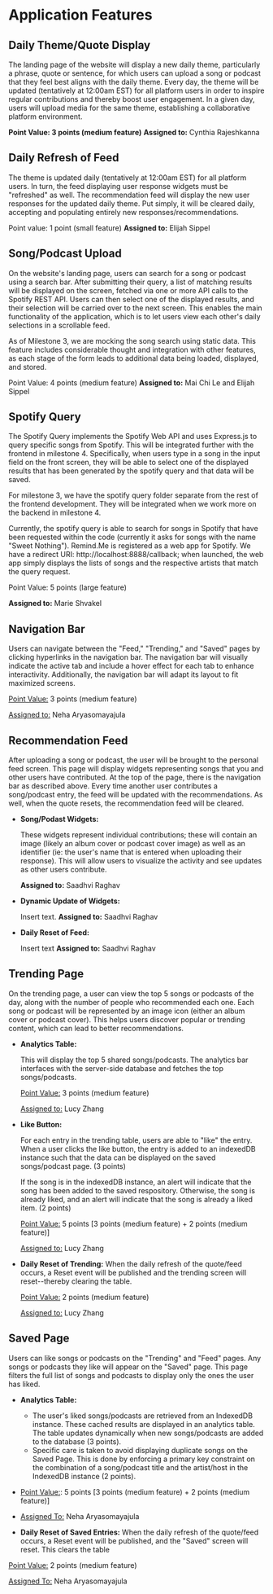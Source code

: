 # Application Features

## Daily Theme/Quote Display

The landing page of the website will display a new daily theme, particularly a phrase, quote or sentence, for which users can upload a song or podcast that they feel best aligns with the daily theme. Every day, the theme will be updated (tentatively at 12:00am EST) for all platform users in order to inspire regular contributions and thereby boost user engagement. In a given day, users will upload media for the same theme, establishing a collaborative platform environment.

**Point Value: 3 points (medium feature)**
**Assigned to:** Cynthia Rajeshkanna

## Daily Refresh of Feed

The theme is updated daily (tentatively at 12:00am EST) for all platform users. In turn, the feed displaying user response widgets must be "refreshed" as well. The recommendation feed will display the new user responses for the updated daily theme. Put simply, it will be cleared daily, accepting and populating entirely new responses/recommendations.

Point value: 1 point (small feature)
**Assigned to:** Elijah Sippel

## Song/Podcast Upload

On the website's landing page, users can search for a song or podcast using a search bar. After submitting their query, a list of matching results will be displayed on the screen, fetched via one or more API calls to the Spotify REST API. Users can then select one of the displayed results, and their selection will be carried over to the next screen. This enables the main functionality of the application, which is to let users view each other's daily selections in a scrollable feed.

As of Milestone 3, we are mocking the song search using static data. This feature includes considerable thought and integration with other features, as each stage of the form leads to additional data being loaded, displayed, and stored.

Point Value: 4 points (medium feature)
**Assigned to:** Mai Chi Le and Elijah Sippel

## Spotify Query

The Spotify Query implements the Spotify Web API and uses Express.js to query specific songs from Spotify. This will be integrated further with the frontend in milestone 4. Specifically, when users type in a song in the input field on the front screen, they will be able to select one of the displayed results that has been generated by the spotify query and that data will be saved.

For milestone 3, we have the spotify query folder separate from the rest of the frontend development. They will be integrated when we work more on the backend in milestone 4.

Currently, the spotify query is able to search for songs in Spotify that have been requested within the code (currently it asks for songs with the name "Sweet Nothing"). Remind.Me is registered as a web app for Spotify. We have a redirect URI: http://localhost:8888/callback; when launched, the web app simply displays the lists of songs and the respective artists that match the query request.

Point Value: 5 points (large feature)

**Assigned to:** Marie Shvakel

## Navigation Bar 
Users can navigate between the "Feed," "Trending," and "Saved" pages by clicking hyperlinks in the navigation bar. The navigation bar will visually indicate the active tab and include a hover effect for each tab to enhance interactivity. Additionally, the navigation bar will adapt its layout to fit maximized screens.

<ins>Point Value:</ins> 3 points (medium feature)

<ins>Assigned to:</ins> Neha Aryasomayajula

## Recommendation Feed

After uploading a song or podcast, the user will be brought to the personal feed screen. This page will display widgets representing songs that you and other users have contributed. At the top of the page, there is the navigation bar as described above. Every time another user contributes a song/podcast entry, the feed will be updated with the recommendations. As well, when the quote resets, the recommendation feed will be cleared. 

- **Song/Podast Widgets:**

  These widgets represent individual contributions; these will contain an image (likely an album cover or podcast cover image) as well as an identifier (ie: the user's name that is entered when uploading their response).       This will allow users to visualize the activity and see updates as other users contribute.

  **Assigned to:** Saadhvi Raghav

- **Dynamic Update of Widgets:**

  Insert text. 
  **Assigned to:** Saadhvi Raghav

- **Daily Reset of Feed:**

  Insert text
  **Assigned to:** Saadhvi Raghav

## Trending Page
On the trending page, a user can view the top 5 songs or podcasts of the day, along with the number of people who recommended each one. Each song or podcast will be represented by an image icon (either an album cover or podcast cover). This helps users discover popular or trending content, which can lead to better recommendations.

- **Analytics Table:**
  
  This will display the top 5 shared songs/podcasts. The analytics bar interfaces with the server-side database and fetches the top songs/podcasts. 

  <ins>Point Value:</ins> 3 points (medium feature)
  
  <ins>Assigned to:</ins> Lucy Zhang

- **Like Button:**

  For each entry in the trending table, users are able to "like" the entry. When a user clicks the like button, the entry is added to an indexedDB instance such that the data can be displayed on the saved songs/podcast page.   (3 points)

  If the song is in the indexedDB instance, an alert will indicate that the song has been added to the saved respository. Otherwise, the song is already liked, and an alert will indicate that the song is already a liked        item. (2 points)

  <ins>Point Value:</ins> 5 points [3 points (medium feature) + 2 points (medium feature)]

  <ins>Assigned to:</ins> Lucy Zhang 

- **Daily Reset of Trending:**
  When the daily refresh of the quote/feed occurs, a Reset event will be published and the trending screen will reset--thereby clearing the table. 

  <ins>Point Value:</ins> 2 points (medium feature)

  <ins>Assigned to:</ins> Lucy Zhang 

## Saved Page
Users can like songs or podcasts on the "Trending" and "Feed" pages. Any songs or podcasts they like will appear on the "Saved" page. This page filters the full list of songs and podcasts to display only the ones the user has liked.

- **Analytics Table:**
  - The user's liked songs/podcasts are retrieved from an IndexedDB instance. These cached results are displayed in an analytics table. The table updates dynamically when new songs/podcasts are added to the database (3 points).
  - Specific care is taken to avoid displaying duplicate songs on the Saved Page. This is done by enforcing a primary key constraint on the combination of a song/podcast title and the artist/host in the IndexedDB instance (2 points).
- <ins>Point Value:</ins>: 5 points [3 points (medium feature) + 2 points (medium feature)]
  
- <ins>Assigned To:</ins> Neha Aryasomayajula


- **Daily Reset of Saved Entries:**
When the daily refresh of the quote/feed occurs, a Reset event will be published, and the "Saved" screen will reset. This clears the table

<ins>Point Value:</ins> 2 points (medium feature)

<ins>Assigned To:</ins> Neha Aryasomayajula

